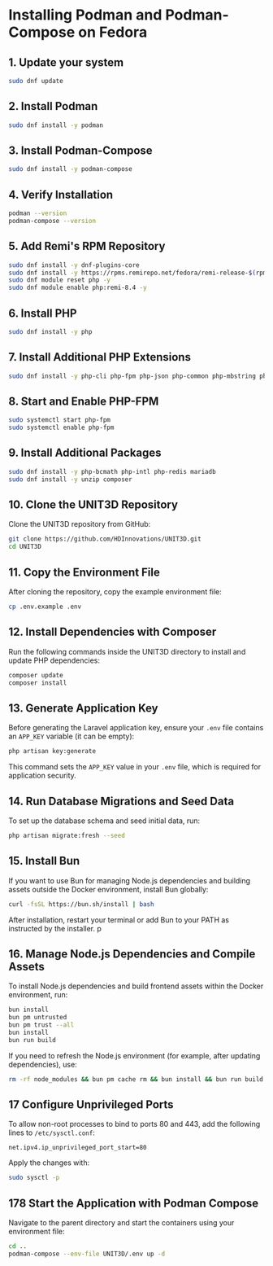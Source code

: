 # Installing Podman and Podman-Compose on Fedora

## 1. Update your system
```sh
sudo dnf update
```

## 2. Install Podman
```sh
sudo dnf install -y podman
```

## 3. Install Podman-Compose
```sh
sudo dnf install -y podman-compose
```

## 4. Verify Installation
```sh
podman --version
podman-compose --version
```

## 5. Add Remi's RPM Repository

```sh
sudo dnf install -y dnf-plugins-core
sudo dnf install -y https://rpms.remirepo.net/fedora/remi-release-$(rpm -E %fedora).rpm
sudo dnf module reset php -y
sudo dnf module enable php:remi-8.4 -y
```

## 6. Install PHP

```sh
sudo dnf install -y php
```

## 7. Install Additional PHP Extensions

```sh
sudo dnf install -y php-cli php-fpm php-json php-common php-mbstring php-xml php-gd php-curl php-zip php-mysqlnd
```

## 8. Start and Enable PHP-FPM

```sh
sudo systemctl start php-fpm
sudo systemctl enable php-fpm
```

## 9. Install Additional Packages

```sh
sudo dnf install -y php-bcmath php-intl php-redis mariadb
sudo dnf install -y unzip composer
```

## 10. Clone the UNIT3D Repository

Clone the UNIT3D repository from GitHub:

```sh
git clone https://github.com/HDInnovations/UNIT3D.git
cd UNIT3D
```

## 11. Copy the Environment File

After cloning the repository, copy the example environment file:

```sh
cp .env.example .env
```

## 12. Install Dependencies with Composer

Run the following commands inside the UNIT3D directory to install and update PHP dependencies:

```sh
composer update
composer install
```

## 13. Generate Application Key

Before generating the Laravel application key, ensure your `.env` file contains an `APP_KEY` variable (it can be empty):

```sh
php artisan key:generate
```

This command sets the `APP_KEY` value in your `.env` file, which is required for application security.

## 14. Run Database Migrations and Seed Data

To set up the database schema and seed initial data, run:

```sh
php artisan migrate:fresh --seed
```


## 15. Install Bun

If you want to use Bun for managing Node.js dependencies and building assets outside the Docker environment, install Bun globally:

```sh
curl -fsSL https://bun.sh/install | bash
```

After installation, restart your terminal or add Bun to your PATH as instructed by the installer.
p
## 16. Manage Node.js Dependencies and Compile Assets

To install Node.js dependencies and build frontend assets within the Docker environment, run:

```sh
bun install
bun pm untrusted
bun pm trust --all
bun install
bun run build
```

If you need to refresh the Node.js environment (for example, after updating dependencies), use:

```sh
rm -rf node_modules && bun pm cache rm && bun install && bun run build
```


## 17 Configure Unprivileged Ports

To allow non-root processes to bind to ports 80 and 443, add the following lines to `/etc/sysctl.conf`:

```
net.ipv4.ip_unprivileged_port_start=80
```

Apply the changes with:

```sh
sudo sysctl -p
```

## 178 Start the Application with Podman Compose

Navigate to the parent directory and start the containers using your environment file:

```sh
cd ..
podman-compose --env-file UNIT3D/.env up -d
```
